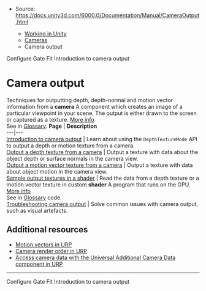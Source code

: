 * Source: https://docs.unity3d.com/6000.0/Documentation/Manual/CameraOutput.html

  * [Working in Unity](https://docs.unity3d.com/6000.0/Documentation/Manual/working-in-unity.html)
  * [Cameras](https://docs.unity3d.com/6000.0/Documentation/Manual/Cameras.html)
  * Camera output


[](https://docs.unity3d.com/6000.0/Documentation/Manual/PhysicalCameras-GateFit-Configure.html)
Configure Gate Fit
[](https://docs.unity3d.com/6000.0/Documentation/Manual/CameraOutput-introduction.html)
Introduction to camera output
# Camera output
Techniques for outputting depth, depth-normal and motion vector information from a **camera** A component which creates an image of a particular viewpoint in your scene. The output is either drawn to the screen or captured as a texture. [More info](https://docs.unity3d.com/6000.0/Documentation/Manual/CamerasOverview.html)  
See in [Glossary](https://docs.unity3d.com/6000.0/Documentation/Manual/Glossary.html#Camera).
**Page** | **Description**  
---|---  
[Introduction to camera output](https://docs.unity3d.com/6000.0/Documentation/Manual/CameraOutput-introduction.html) | Learn about using the `DepthTextureMode` API to output a depth or motion texture from a camera.  
[Output a depth texture from a camera](https://docs.unity3d.com/6000.0/Documentation/Manual/SL-CameraDepthTexture.html) | Output a texture with data about the object depth or surface normals in the camera view.  
[Output a motion vector texture from a camera](https://docs.unity3d.com/6000.0/Documentation/Manual/SL-CameraDepthTexture-motionvectors.html) | Output a texture with data about object motion in the camera view.  
[Sample output textures in a shader](https://docs.unity3d.com/6000.0/Documentation/Manual/CameraOutput-shader.html) | Read the data from a depth texture or a motion vector texture in custom **shader** A program that runs on the GPU. [More info](https://docs.unity3d.com/6000.0/Documentation/Manual/Shaders.html)  
See in [Glossary](https://docs.unity3d.com/6000.0/Documentation/Manual/Glossary.html#Shader) code.  
[Troubleshooting camera output](https://docs.unity3d.com/6000.0/Documentation/Manual/CameraOutput-troubleshoot.html) | Solve common issues with camera output, such as visual artefacts.  
## Additional resources
  * [Motion vectors in URP](https://docs.unity3d.com/6000.0/Documentation/Manual/urp/features/motion-vectors.html)
  * [Camera render order in URP](https://docs.unity3d.com/6000.0/Documentation/Manual/urp/cameras-advanced.html)
  * [Access camera data with the Universal Additional Camera Data component in URP](https://docs.unity3d.com/6000.0/Documentation/Manual/urp/universal-additional-camera-data.html)


* * *
[](https://docs.unity3d.com/6000.0/Documentation/Manual/PhysicalCameras-GateFit-Configure.html)
Configure Gate Fit
[](https://docs.unity3d.com/6000.0/Documentation/Manual/CameraOutput-introduction.html)
Introduction to camera output
